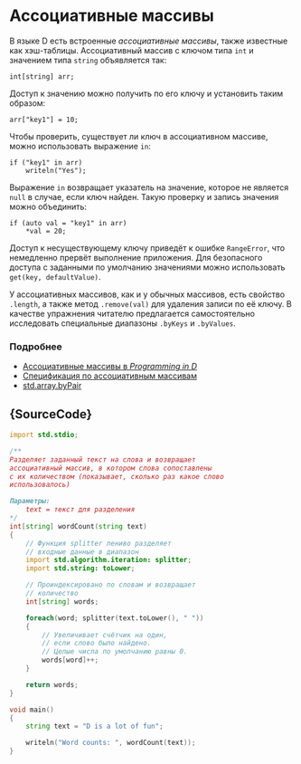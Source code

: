 # Ассоциативные массивы

В языке D есть встроенные *ассоциативные массивы*, также известные как
хэш-таблицы. Ассоциативный массив с ключом типа `int` и значением типа `string`
объявляется так:

    int[string] arr;

Доступ к значению можно получить по его ключу и установить таким образом:

    arr["key1"] = 10;

Чтобы проверить, существует ли ключ в ассоциативном массиве, можно использовать выражение `in`:

    if ("key1" in arr)
        writeln("Yes");

Выражение `in` возвращает указатель на значение, которое не является `null` в случае, если ключ найден. Такую проверку и запись значения можно объединить:

    if (auto val = "key1" in arr)
        *val = 20;

Доступ к несуществующему ключу приведёт к ошибке `RangeError`, что немедленно
прервёт выполнение приложения. Для безопасного доступа с заданными по умолчанию
значениями можно использовать `get(key, defaultValue)`.

У ассоциативных массивов, как и у обычных массивов, есть свойство `.length`, а также метод `.remove(val)` для удаления записи по её ключу. В качестве упражнения читателю предлагается самостоятельно исследовать специальные диапазоны `.byKeys`
и `.byValues`.

### Подробнее

- [Ассоциативные массивы в _Programming in D_](http://ddili.org/ders/d.en/aa.html)
- [Спецификация по ассоциативным массивам](https://dlang.org/spec/hash-map.html)
- [std.array.byPair](http://dlang.org/phobos/std_array.html#.byPair)

## {SourceCode}

```d
import std.stdio;

/**
Разделяет заданный текст на слова и возвращает
ассоциативный массив, в котором слова сопоставлены 
с их количеством (показывает, сколько раз какое слово
использовалось)

Параметры:
    text = текст для разделения
*/
int[string] wordCount(string text)
{
    // Функция splitter лениво разделяет
    // входные данные в диапазон
    import std.algorithm.iteration: splitter;
    import std.string: toLower;

    // Проиндексировано по словам и возвращает
    // количество
    int[string] words;

    foreach(word; splitter(text.toLower(), " "))
    {
        // Увеличивает счётчик на один, 
        // если слово было найдено.
        // Целые числа по умолчанию равны 0.
        words[word]++;
    }

    return words;
}

void main()
{
    string text = "D is a lot of fun";

    writeln("Word counts: ", wordCount(text));
}
```
